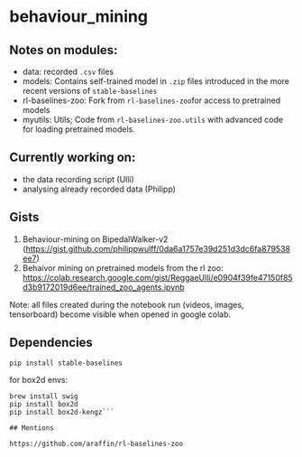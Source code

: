 # behaviour_mining

## Notes on modules:
- data: recorded `.csv` files
- models: Contains self-trained model in `.zip` files introduced in the more recent versions of `stable-baselines`
- rl-baselines-zoo: Fork from `rl-baselines-zoo`for access to pretrained models
- myutils: Utils; Code from `rl-baselines-zoo.utils` with advanced code for loading pretrained models.

## Currently working on:
- the data recording script (Ulli)
- analysing already recorded data (Philipp)

## Gists

1. Behaviour-mining on BipedalWalker-v2 (https://gist.github.com/philippwulff/0da6a1757e39d251d3dc6fa879538ee7)
2. Behaivor mining on pretrained models from the rl zoo:
https://colab.research.google.com/gist/ReggaeUlli/e0904f39fe47150f85d3b9172019d6ee/trained_zoo_agents.ipynb

Note: all files created during the notebook run (videos, images, tensorboard) become visible when opened in google colab.

## Dependencies

```
pip install stable-baselines
```

for box2d envs:
```
brew install swig
pip install box2d
pip install box2d-kengz```

## Mentions

https://github.com/araffin/rl-baselines-zoo
